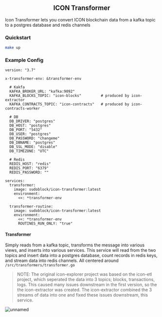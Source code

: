 <p align="center">
  <h2 align="center">ICON Transformer</h2>
</p>


Icon Transformer lets you convert ICON blockchain data from a kafka topic to a postgres database and redis channels

### Quickstart
```bash
make up
```

### Example Config
```docker-compose
version: "3.7"

x-transformer-env: &transformer-env

  # Kakfa
  KAFKA_BROKER_URL: "kafka:9092"
  KAFKA_BLOCKS_TOPIC: "icon-blocks"         # produced by icon-extractor
  KAFKA_CONTRACTS_TOPIC: "icon-contracts"   # produced by icon-contracts-worker

  # DB
  DB_DRIVER: "postgres"
  DB_HOST: "postgres"
  DB_PORT: "5432"
  DB_USER: "postgres"
  DB_PASSWORD: "changeme"
  DB_DBNAME: "postgres"
  DB_SSL_MODE: "disable"
  DB_TIMEZONE: "UTC"

  # Redis
  REDIS_HOST: "redis"
  REDIS_PORT: "6379"
  REDIS_PASSWORD: ""

services:
  transformer:
    image: sudoblock/icon-transformer:latest
    environment:
      <<: *transformer-env

  transformer-routine:
    image: sudoblock/icon-transformer:latest
    environment:
      <<: *transformer-env
      ROUTINES_RUN_ONLY: "true"

```

#### Transformer
Simply reads from a kafka topic, transforms the message into various views, and inserts into various services. This service will read from the two topics and insert data into a postgres database, count records in redis keys, and stream data into redis channels. All centered around `/src/transformers/transformer.go`
> NOTE: The original icon-explorer project was based on the icon-etl project, which seperated the data into 3 topics; blocks, transactions, logs. This caused many issues downstream in the first version, so the the icon-extractor was created. The icon-extractor combined the 3 streams of data into one and fixed these issues downstream, this service.

![unnamed](https://user-images.githubusercontent.com/77865393/165399000-6be57fce-2101-4b5f-8a16-9d80bbf485ed.png)

